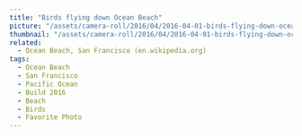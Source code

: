 ```yaml
---
title: "Birds flying down Ocean Beach"
picture: "/assets/camera-roll/2016/04/2016-04-01-birds-flying-down-ocean-beach/20160402_001737264_iOS.jpg"
thumbnail: "/assets/camera-roll/2016/04/2016-04-01-birds-flying-down-ocean-beach/20160402_001737264_iOS-thumbnail.jpg"
related:
  - Ocean Beach, San Francisco (en.wikipedia.org)
tags:
  - Ocean Beach
  - San Francisco
  - Pacific Ocean
  - Build 2016
  - Beach
  - Birds
  - Favorite Photo
---
```


